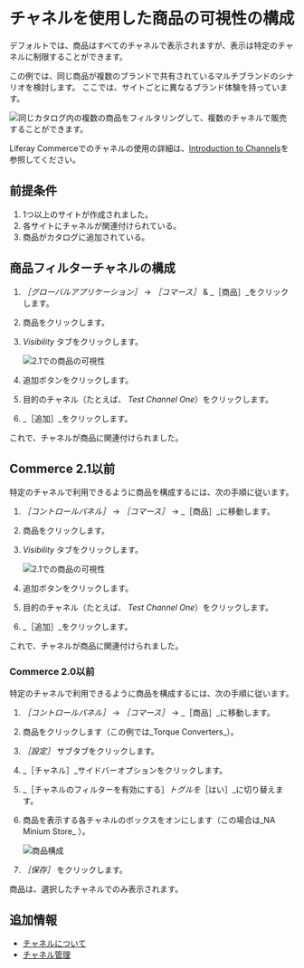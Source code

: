 # チャネルを使用した商品の可視性の構成

デフォルトでは、商品はすべてのチャネルで表示されますが、表示は特定のチャネルに制限することができます。

この例では、同じ商品が複数のブランドで共有されているマルチブランドのシナリオを検討します。 ここでは、サイトごとに異なるブランド体験を持っています。

![同じカタログ内の複数の商品をフィルタリングして、複数のチャネルで販売することができます。](./configuring-product-visibility-using-channels/images/01.png)

Liferay Commerceでのチャネルの使用の詳細は、[Introduction to Channels](./introduction-to-channels.md)を参照してください。

## 前提条件

1. 1つ以上のサイトが作成されました。
1. 各サイトにチャネルが関連付けられている。
1. 商品がカタログに追加されている。

## 商品フィルターチャネルの構成

1. _［グローバルアプリケーション］_ &rarr; _［コマース］_ & _［商品］_をクリックします。
1. 商品をクリックします。
1. _Visibility_ タブをクリックします。

    ![2.1での商品の可視性](./configuring-product-visibility-using-channels/images/03.png)

1. 追加ボタンをクリックします。
1. 目的のチャネル（たとえば、 _Test Channel One_）をクリックします。
1. _［追加］_をクリックします。

これで、チャネルが商品に関連付けられました。

## Commerce 2.1以前

特定のチャネルで利用できるように商品を構成するには、次の手順に従います。

1. _［コントロールパネル］_ → _［コマース］_ → _［商品］_に移動します。
1. 商品をクリックします。
1. _Visibility_ タブをクリックします。

    ![2.1での商品の可視性](./configuring-product-visibility-using-channels/images/03.png)

1. 追加ボタンをクリックします。
1. 目的のチャネル（たとえば、 _Test Channel One_）をクリックします。
1. _［追加］_をクリックします。

これで、チャネルが商品に関連付けられました。

### Commerce 2.0以前

特定のチャネルで利用できるように商品を構成するには、次の手順に従います。

1. _［コントロールパネル］_ → _［コマース］_ → _［商品］_に移動します。
1. 商品をクリックします（この例では_Torque Converters_）。
1. _［設定］_ サブタブをクリックします。
1. _［チャネル］_サイドバーオプションをクリックします。
1. _［チャネルのフィルターを有効にする］_トグルを_［はい］_に切り替えます。
1. 商品を表示する各チャネルのボックスをオンにします（この場合は_NA Minium Store_ ）。

    ![商品構成](./configuring-product-visibility-using-channels/images/02.png)

1. _［保存］_ をクリックします。

商品は、選択したチャネルでのみ表示されます。

## 追加情報

* [チャネルについて](./introduction-to-channels.md)
* [チャネル管理](./managing-channels.md)
